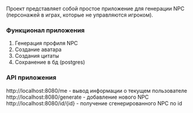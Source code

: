 Проект представляет собой простое приложение для генерации NPC (персонажей в играх, которые не управляются игроком).

### Функционал приложения ###

1. Генерация профиля NPC
2. Создание аватара
3. Создания цитаты
4. Сохранение в бд (postgres)

### API приложения ###

http://localhost:8080/me - вывод информации о текущем пользователе
http://localhost:8080/generate - добавление нового NPC
http://localhost:8080/id/{id} - получение сгенерированного NPC по id